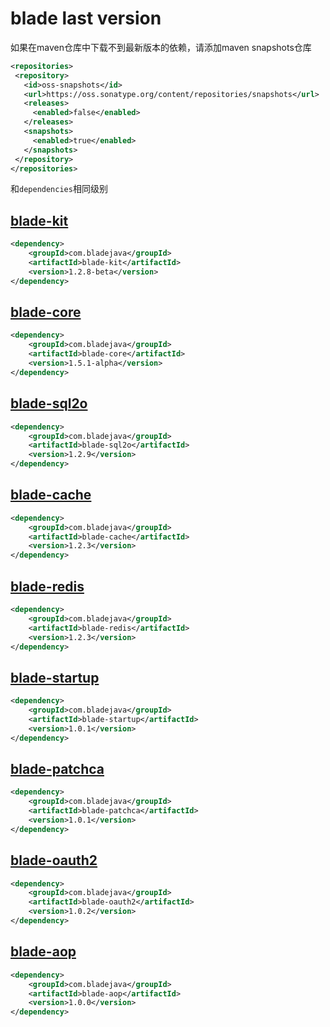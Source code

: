 # blade last version

如果在maven仓库中下载不到最新版本的依赖，请添加maven snapshots仓库

```xml
<repositories>
 <repository>
   <id>oss-snapshots</id>
   <url>https://oss.sonatype.org/content/repositories/snapshots</url>
   <releases>
     <enabled>false</enabled>
   </releases>
   <snapshots>
     <enabled>true</enabled>
   </snapshots>
 </repository>
</repositories>
```
和`dependencies`相同级别


## [blade-kit](http://search.maven.org/#search%7Cga%7C1%7Cblade-kit)
```xml
<dependency>
    <groupId>com.bladejava</groupId>
    <artifactId>blade-kit</artifactId>
    <version>1.2.8-beta</version>
</dependency>
```

## [blade-core](http://search.maven.org/#search%7Cga%7C1%7Cblade-core)
```xml
<dependency>
    <groupId>com.bladejava</groupId>
    <artifactId>blade-core</artifactId>
    <version>1.5.1-alpha</version>
</dependency>
```
## [blade-sql2o](http://search.maven.org/#search%7Cga%7C1%7Cblade-sql2o)
```xml
<dependency>
    <groupId>com.bladejava</groupId>
    <artifactId>blade-sql2o</artifactId>
    <version>1.2.9</version>
</dependency>
```

## [blade-cache](http://search.maven.org/#search%7Cga%7C1%7Cblade-cache)
```xml
<dependency>
    <groupId>com.bladejava</groupId>
    <artifactId>blade-cache</artifactId>
    <version>1.2.3</version>
</dependency>
```

## [blade-redis](http://search.maven.org/#search%7Cga%7C1%7Cblade-redis)
```xml
<dependency>
    <groupId>com.bladejava</groupId>
    <artifactId>blade-redis</artifactId>
    <version>1.2.3</version>
</dependency>
```

## [blade-startup](http://search.maven.org/#search%7Cga%7C1%7Cblade-startup)
```xml
<dependency>
    <groupId>com.bladejava</groupId>
    <artifactId>blade-startup</artifactId>
    <version>1.0.1</version>
</dependency>
```

## [blade-patchca](http://search.maven.org/#search%7Cga%7C1%7Cblade-patchca)
```xml
<dependency>
    <groupId>com.bladejava</groupId>
    <artifactId>blade-patchca</artifactId>
    <version>1.0.1</version>
</dependency>
```

## [blade-oauth2](http://search.maven.org/#search%7Cga%7C1%7Cblade-oauth2)
```xml
<dependency>
    <groupId>com.bladejava</groupId>
    <artifactId>blade-oauth2</artifactId>
    <version>1.0.2</version>
</dependency>
```

## [blade-aop](http://search.maven.org/#search%7Cga%7C1%7Cblade-aop)
```xml
<dependency>
    <groupId>com.bladejava</groupId>
    <artifactId>blade-aop</artifactId>
    <version>1.0.0</version>
</dependency>
```
